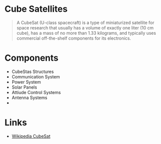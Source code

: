 Cube Satellites
==

> A CubeSat (U-class spacecraft) is a type of miniaturized satellite for space research that usually has a volume of exactly one liter (10 cm cube), has a mass of no more than 1.33 kilograms, and typically uses commercial off-the-shelf components for its electronics.

# Components

- CubeStas Structures
- Communication System
- Power System
- Solar Panels
- Attiude Control Systems
- Antenna Systems
- 

# Links

- [Wikipedia CubeSat](https://en.wikipedia.org/wiki/CubeSat)

